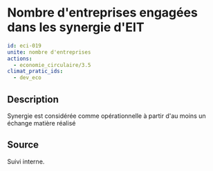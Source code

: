 # Nombre d'entreprises engagées dans les synergie d'EIT
```yaml
id: eci-019
unite: nombre d'entreprises
actions:
  - economie_circulaire/3.5
climat_pratic_ids:
  - dev_eco
```
## Description
Synergie est considérée comme opérationnelle à partir d'au moins un échange matière réalisé

## Source
Suivi interne.

